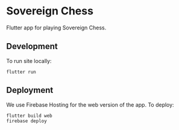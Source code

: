 # Sovereign Chess

Flutter app for playing Sovereign Chess.

## Development

To run site locally:

```
flutter run
```

## Deployment

We use Firebase Hosting for the web version of the app.  To deploy:

```
flutter build web
firebase deploy
```
